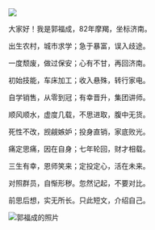 <img src="https://wg.isdot.net/api/un/img?key=user-upload/12123352/f54140b5ccc35dc1.jpg">

大家好！我是郭福成，82年摩羯，坐标济南。

出生农村，城市求学；急于暴富，误入歧途。

一度颓废，做过保安；心有不甘，再回济南。

初始技能，车床加工；收入悬殊，转行家电。

自学销售，从零到冠；有幸晋升，集团讲师。

顺风顺水，虚度几载，不思进取，腹中无货。

死性不改，觊觎嫉妒；投身直销，家底败光。

痛定思痛，因在自身；七年轮回，财才相载。

三生有幸，恩师笑来；定投定心，活在未来。

对照群员，自惭形秽。忽然记起，不要对比。

前思后想，实无所长。只此短文，介绍自己。

![郭福成的照片](https://user-images.githubusercontent.com/36582866/84169069-c1c07800-aaaa-11ea-9e7d-b8591e0c958d.jpg)
